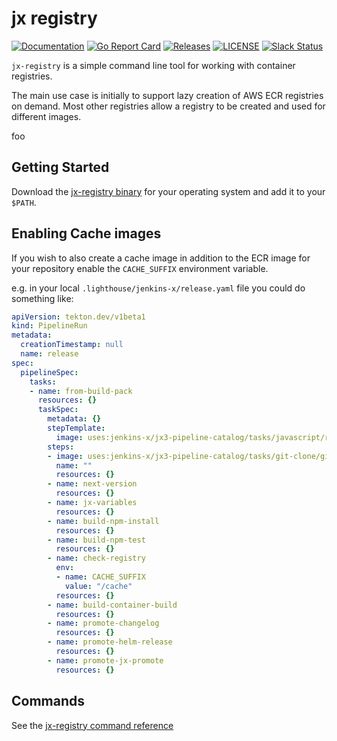 # jx registry

[![Documentation](https://godoc.org/github.com/jenkins-x-plugins/jx-registry?status.svg)](https://pkg.go.dev/mod/github.com/jenkins-x-plugins/jx-registry)
[![Go Report Card](https://goreportcard.com/badge/github.com/jenkins-x-plugins/jx-registry)](https://goreportcard.com/report/github.com/jenkins-x-plugins/jx-registry)
[![Releases](https://img.shields.io/github/release-pre/jenkins-x/helmboot.svg)](https://github.com/jenkins-x-plugins/jx-registry/releases)
[![LICENSE](https://img.shields.io/github/license/jenkins-x/helmboot.svg)](https://github.com/jenkins-x-plugins/jx-registry/blob/master/LICENSE)
[![Slack Status](https://img.shields.io/badge/slack-join_chat-white.svg?logo=slack&style=social)](https://slack.k8s.io/)

`jx-registry` is a simple command line tool for working with container registries.

The main use case is initially to support lazy creation of AWS ECR registries on demand. Most other registries allow a registry to be created and used for different images.


foo

## Getting Started

Download the [jx-registry binary](https://github.com/jenkins-x-plugins/jx-registry/releases) for your operating system and add it to your `$PATH`.

## Enabling Cache images

If you wish to also create a cache image in addition to the ECR image for your repository enable the `CACHE_SUFFIX` environment variable.

e.g. in your local `.lighthouse/jenkins-x/release.yaml` file you could do something like:

```yaml
apiVersion: tekton.dev/v1beta1
kind: PipelineRun
metadata:
  creationTimestamp: null
  name: release
spec:
  pipelineSpec:
    tasks:
    - name: from-build-pack
      resources: {}
      taskSpec:
        metadata: {}
        stepTemplate:
          image: uses:jenkins-x/jx3-pipeline-catalog/tasks/javascript/release.yaml@versionStream
        steps:
        - image: uses:jenkins-x/jx3-pipeline-catalog/tasks/git-clone/git-clone.yaml@versionStream
          name: ""
          resources: {}
        - name: next-version
          resources: {}
        - name: jx-variables
          resources: {}
        - name: build-npm-install
          resources: {}
        - name: build-npm-test
          resources: {}
        - name: check-registry
          env:
          - name: CACHE_SUFFIX
            value: "/cache"
          resources: {}
        - name: build-container-build
          resources: {}
        - name: promote-changelog
          resources: {}
        - name: promote-helm-release
          resources: {}
        - name: promote-jx-promote
          resources: {}
```

## Commands

See the [jx-registry command reference](https://github.com/jenkins-x-plugins/jx-registry/blob/master/docs/cmd/jx-registry.md#jx-registry)

